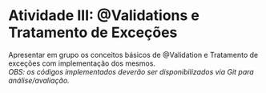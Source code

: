 # Atividade III: @Validations e Tratamento de Exceções

Apresentar em grupo os conceitos básicos de @Validation e Tratamento de exceções com implementação dos mesmos.<br> 
*OBS: os códigos implementados deverão ser disponibilizados via Git para análise/avaliação.*